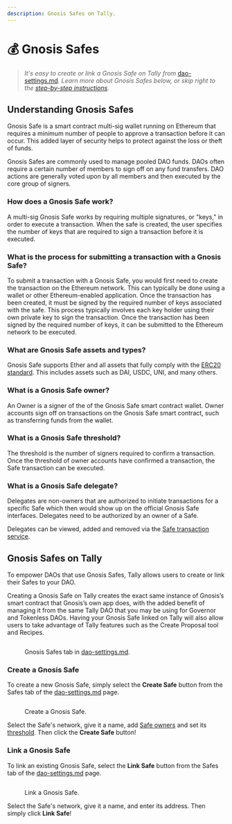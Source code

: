 ```yaml
---
description: Gnosis Safes on Tally.
---
```


# 💰 Gnosis Safes

> _It's easy to create or link a Gnosis Safe on Tally from_ [dao-settings.md](dao-settings.md "mention")_. Learn more about Gnosis Safes below, or skip right to the_ [_step-by-step instructions_](gnosis-safe.md#tally)_._

## Understanding Gnosis Safes <a href="#what" id="what"></a>

Gnosis Safe is a smart contract multi-sig wallet running on Ethereum that requires a minimum number of people to approve a transaction before it can occur. This added layer of security helps to protect against the loss or theft of funds.

Gnosis Safes are commonly used to manage pooled DAO funds. DAOs often require a certain number of members to sign off on any fund transfers. DAO actions are generally voted upon by all members and then executed by the core group of signers.

### How does a Gnosis Safe work? <a href="#how" id="how"></a>

A multi-sig Gnosis Safe works by requiring multiple signatures, or "keys," in order to execute a transaction. When the safe is created, the user specifies the number of keys that are required to sign a transaction before it is executed.

### What is the process for submitting a transaction with a Gnosis Safe? <a href="#transaction" id="transaction"></a>

To submit a transaction with a Gnosis Safe, you would first need to create the transaction on the Ethereum network. This can typically be done using a wallet or other Ethereum-enabled application. Once the transaction has been created, it must be signed by the required number of keys associated with the safe. This process typically involves each key holder using their own private key to sign the transaction. Once the transaction has been signed by the required number of keys, it can be submitted to the Ethereum network to be executed.

### What are Gnosis Safe assets and types? <a href="#types" id="types"></a>

Gnosis Safe supports Ether and all assets that fully comply with the [ERC20 standard](https://eips.ethereum.org/EIPS/eip-20). This includes assets such as DAI, USDC, UNI, and many others.

### What is a Gnosis Safe owner? <a href="#owner" id="owner"></a>

An Owner is a signer of the of the Gnosis Safe smart contract wallet. Owner accounts sign off on transactions on the Gnosis Safe smart contract, such as transferring funds from the wallet.

### What is a Gnosis Safe threshold? <a href="#threshold" id="threshold"></a>

The threshold is the number of signers required to confirm a transaction. Once the threshold of owner accounts have confirmed a transaction, the Safe transaction can be executed.

### What is a Gnosis Safe delegate? <a href="#delegate" id="delegate"></a>

Delegates are non-owners that are authorized to initiate transactions for a specific Safe which then would show up on the official Gnosis Safe interfaces. Delegates need to be authorized by an owner of a Safe.

Delegates can be viewed, added and removed via the [Safe transaction service](https://safe-docs.dev.gnosisdev.com/safe/docs/services\_transactions).

## Gnosis Safes on Tally <a href="#tally" id="tally"></a>

To empower DAOs that use Gnosis Safes, Tally allows users to create or link their Safes to your DAO.

Creating a Gnosis Safe on Tally creates the exact same instance of Gnosis’s smart contract that Gnosis’s own app does, with the added benefit of managing it from the same Tally DAO that you may be using for Governor and Tokenless DAOs. Having your Gnosis Safe linked on Tally will also allow users to take advantage of Tally features such as the Create Proposal tool and Recipes.

<figure><img src="../../.gitbook/assets/CleanShot 2023-02-22 at 20.33.18@2x.png" alt=""><figcaption><p>Gnosis Safes tab in <a data-mention href="dao-settings.md">dao-settings.md</a>.</p></figcaption></figure>

### Create a Gnosis Safe

To create a new Gnosis Safe, simply select the **Create Safe** button from the Safes tab of the [dao-settings.md](dao-settings.md "mention") page.

<figure><img src="../../.gitbook/assets/CleanShot 2023-02-22 at 20.40.12@2x.png" alt=""><figcaption><p>Create a Gnosis Safe.</p></figcaption></figure>

Select the Safe's network, give it a name, add [Safe owners](gnosis-safe.md#owner) and set its [threshold](gnosis-safe.md#threshold). Then click the **Create Safe** button!

### Link a Gnosis Safe

To link an existing Gnosis Safe, select the **Link Safe** button from the Safes tab of the [dao-settings.md](dao-settings.md "mention") page.

<figure><img src="../../.gitbook/assets/CleanShot 2023-02-22 at 20.35.55@2x.png" alt=""><figcaption><p>Link a Gnosis Safe.</p></figcaption></figure>

Select the Safe's network, give it a name, and enter its address. Then simply click **Link Safe**!
